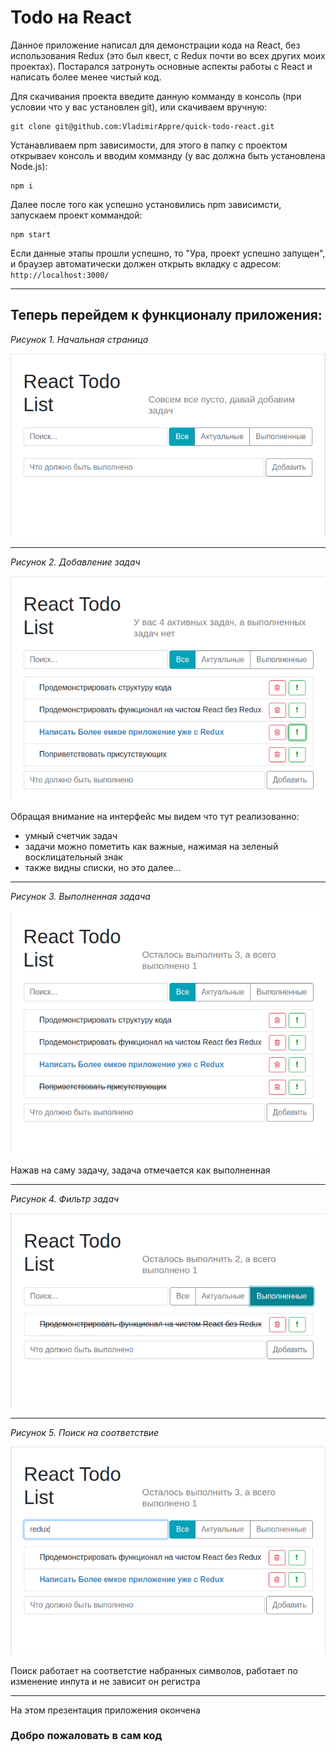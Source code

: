 # Todo на React
Данное приложение написал для демонстрации кода на React, без использования Redux (это был квест, с Redux почти во всех других моих проектах).
Постарался затронуть основные аспекты работы с React и написать более менее чистый код.

Для скачивания проекта введите данную комманду  в консоль (при условии что у вас установлен git), или скачиваем вручную: 
```
git clone git@github.com:VladimirAppre/quick-todo-react.git
```
Устанавливаем npm зависимости, для этого в папку с проектом открываеv консоль и вводим комманду (у вас должна быть установлена Node.js):
```
npm i
```
Далее после того как успешно установились npm зависимсти, запускаем проект коммандой:
```
npm start
```

Если данные этапы прошли успешно, то "Ура, проект успешно запущен", и браузер автоматически должен открыть вкладку с адресом: ```http://localhost:3000/```
____


## Теперь перейдем к функционалу приложения:

*Рисунок 1. Начальная страница* 

![](readme-assets/initial.png)

----
*Рисунок 2. Добавление задач* 

![](readme-assets/addTask.png)

Обращая внимание на интерфейс мы видем что тут реализованно: 
 + умный счетчик задач
 + задачи можно пометить как важные, нажимая на зеленый восклицательный знак
 + также видны списки, но это далее...
 ----
 *Рисунок 3. Выполненная задача* 
 
 ![](readme-assets/doneTask.png)
 
 Нажав на саму задачу, задача отмечается как выполненная
 
 ----
 
  *Рисунок 4. Фильтр задач* 
  
  ![](readme-assets/filter.png)
  
 ----
  
 *Рисунок 5. Поиск на соответствие* 
    
 ![](readme-assets/search.png)
 
 Поиск работает на соответстие набранных символов, работает по изменение инпута и  не зависит он регистра
 
 ----
 На этом презентация приложения окончена
  ### Добро пожаловать в сам код
 

